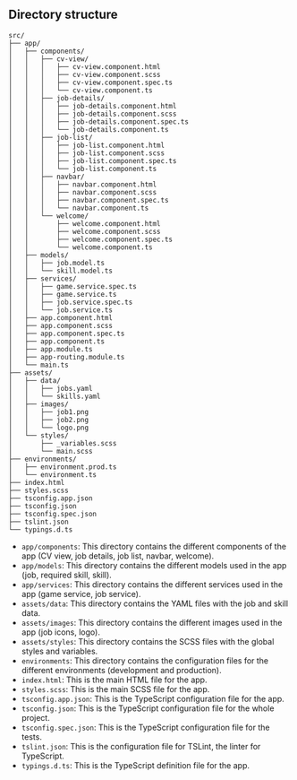 ## Directory structure

```
src/
├── app/
│   ├── components/
│   │   ├── cv-view/
│   │   │   ├── cv-view.component.html
│   │   │   ├── cv-view.component.scss
│   │   │   ├── cv-view.component.spec.ts
│   │   │   └── cv-view.component.ts
│   │   ├── job-details/
│   │   │   ├── job-details.component.html
│   │   │   ├── job-details.component.scss
│   │   │   ├── job-details.component.spec.ts
│   │   │   └── job-details.component.ts
│   │   ├── job-list/
│   │   │   ├── job-list.component.html
│   │   │   ├── job-list.component.scss
│   │   │   ├── job-list.component.spec.ts
│   │   │   └── job-list.component.ts
│   │   ├── navbar/
│   │   │   ├── navbar.component.html
│   │   │   ├── navbar.component.scss
│   │   │   ├── navbar.component.spec.ts
│   │   │   └── navbar.component.ts
│   │   └── welcome/
│   │       ├── welcome.component.html
│   │       ├── welcome.component.scss
│   │       ├── welcome.component.spec.ts
│   │       └── welcome.component.ts
│   ├── models/
│   │   ├── job.model.ts
│   │   └── skill.model.ts
│   ├── services/
│   │   ├── game.service.spec.ts
│   │   ├── game.service.ts
│   │   ├── job.service.spec.ts
│   │   └── job.service.ts
│   ├── app.component.html
│   ├── app.component.scss
│   ├── app.component.spec.ts
│   ├── app.component.ts
│   ├── app.module.ts
│   ├── app-routing.module.ts
│   └── main.ts
├── assets/
│   ├── data/
│   │   ├── jobs.yaml
│   │   └── skills.yaml
│   ├── images/
│   │   ├── job1.png
│   │   ├── job2.png
│   │   └── logo.png
│   └── styles/
│       ├── _variables.scss
│       └── main.scss
├── environments/
│   ├── environment.prod.ts
│   └── environment.ts
├── index.html
├── styles.scss
├── tsconfig.app.json
├── tsconfig.json
├── tsconfig.spec.json
├── tslint.json
└── typings.d.ts
```

- `app/components`: This directory contains the different components of the app (CV view, job details, job list, navbar, welcome).
- `app/models`: This directory contains the different models used in the app (job, required skill, skill).
- `app/services`: This directory contains the different services used in the app (game service, job service).
- `assets/data`: This directory contains the YAML files with the job and skill data.
- `assets/images`: This directory contains the different images used in the app (job icons, logo).
- `assets/styles`: This directory contains the SCSS files with the global styles and variables.
- `environments`: This directory contains the configuration files for the different environments (development and production).
- `index.html`: This is the main HTML file for the app.
- `styles.scss`: This is the main SCSS file for the app.
- `tsconfig.app.json`: This is the TypeScript configuration file for the app.
- `tsconfig.json`: This is the TypeScript configuration file for the whole project.
- `tsconfig.spec.json`: This is the TypeScript configuration file for the tests.
- `tslint.json`: This is the configuration file for TSLint, the linter for TypeScript.
- `typings.d.ts`: This is the TypeScript definition file for the app.


